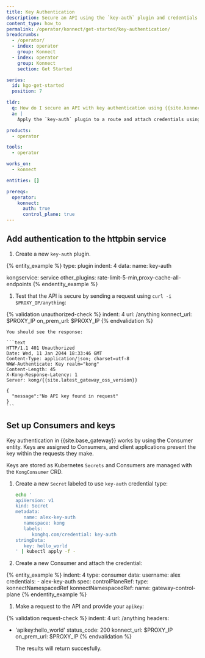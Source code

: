 ```yaml
---
title: Key Authentication
description: Secure an API using the `key-auth` plugin and credentials from a `KongConsumer`.
content_type: how_to
permalink: /operator/konnect/get-started/key-authentication/
breadcrumbs:
  - /operator/
  - index: operator
    group: Konnect
  - index: operator
    group: Konnect
    section: Get Started

series:
  id: kgo-get-started
  position: 7

tldr:
  q: How do I secure an API with key authentication using {{site.konnect_short_name}} CRDs?
  a: |
    Apply the `key-auth` plugin to a route and attach credentials using the `KongConsumer` and `KongCredentialAPIKey` CRDs.

products:
  - operator

tools:
  - operator

works_on:
  - konnect

entities: []

prereqs:
  operator:
    konnect:
      auth: true
      control_plane: true
---
```



## Add authentication to the httpbin service

1. Create a new `key-auth` plugin.

{% entity_example %}
type: plugin
indent: 4
data:
  name: key-auth
  
  kongservice: service
  other_plugins: rate-limit-5-min,proxy-cache-all-endpoints
{% endentity_example %}

1. Test that the API is secure by sending a request using `curl -i $PROXY_IP/anything`:

{% validation unauthorized-check %}
indent: 4
url: /anything
konnect_url: $PROXY_IP
on_prem_url: $PROXY_IP
{% endvalidation %}

    You should see the response:

    ```text
    HTTP/1.1 401 Unauthorized
    Date: Wed, 11 Jan 2044 18:33:46 GMT
    Content-Type: application/json; charset=utf-8
    WWW-Authenticate: Key realm="kong"
    Content-Length: 45
    X-Kong-Response-Latency: 1
    Server: kong/{{site.latest_gateway_oss_version}}

    {
      "message":"No API key found in request"
    }
    ```

## Set up Consumers and keys 

Key authentication in {{site.base_gateway}} works by using the Consumer entity. Keys are assigned to Consumers, and client applications present the key within the requests they make.

Keys are stored as Kubernetes `Secrets` and Consumers are managed with the `KongConsumer` CRD.

1. Create a new `Secret` labeled to use `key-auth` credential type:

    ```bash
    echo '
    apiVersion: v1
    kind: Secret
    metadata:
       name: alex-key-auth
       namespace: kong
       labels:
          konghq.com/credential: key-auth
    stringData:
       key: hello_world
    ' | kubectl apply -f -
    ```

1. Create a new Consumer and attach the credential:

{% entity_example %}
indent: 4
type: consumer
data:
  username: alex
  credentials:
    - alex-key-auth
  spec:
   controlPlaneRef:
     type: konnectNamespacedRef
     konnectNamespacedRef:
       name: gateway-control-plane
{% endentity_example %}

1. Make a request to the API and provide your `apikey`:

{% validation request-check %}
indent: 4
url: /anything
headers:
  - 'apikey:hello_world'
status_code: 200
konnect_url: $PROXY_IP
on_prem_url: $PROXY_IP
{% endvalidation %}

    The results will return succesfully.